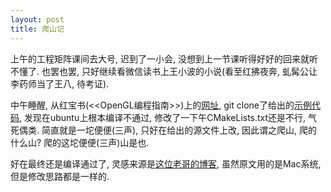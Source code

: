 ```yaml
---
layout: post
title: 爬山记
---
```


上午的工程矩阵课间去大号, 迟到了一小会, 没想到上一节课听得好好的回来就听不懂了. 也罢也罢, 只好继续看微信读书上王小波的小说(看至红拂夜奔, 虬髯公让李药师当了王八, 待考证).

中午睡醒, 从红宝书(<<OpenGL编程指南>>)上的[网址](http://www.opengl-redbook.com/), git clone了给出的[示例代码](https://github.com/openglredbook/examples), 发现在ubuntu上根本编译不通过, 修改了一下午CMakeLists.txt还是不行, 气死偶类. 简直就是一坨便便(三声), 只好在给出的源文件上改, 因此谓之爬山, 爬的什么山? 爬的这坨便便(三声)山是也.

好在最终还是编译通过了, 灵感来源是[这位老哥的博客](https://blog.csdn.net/chunyexiyu/article/details/89163570), 虽然原文用的是Mac系统, 但是修改思路都是一样的.
